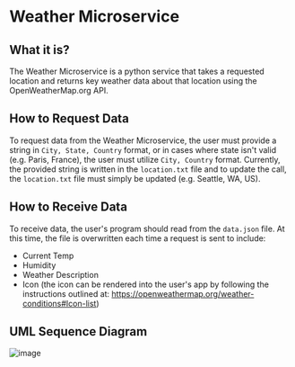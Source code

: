 # Weather Microservice

## What it is?

The Weather Microservice is a python service that takes a requested location and returns key weather data about that location using the OpenWeatherMap.org API.

## How to Request Data

To request data from the Weather Microservice, the user must provide a string in `City, State, Country` format, or in cases where state isn't valid (e.g. Paris, France), the user must utilize `City, Country` format. Currently, the provided string is written in the `location.txt` file and to update the call, the `location.txt` file must simply be updated (e.g. Seattle, WA, US).

## How to Receive Data

To receive data, the user's program should read from the `data.json` file. At this time, the file is overwritten each time a request is sent to include:
- Current Temp
- Humidity
- Weather Description
- Icon (the icon can be rendered into the user's app by following the instructions outlined at: https://openweathermap.org/weather-conditions#Icon-list)

## UML Sequence Diagram

![image](https://github.com/byronboots/weather-microservice/assets/81896129/943c099d-6e2c-428b-8980-6e88aafd17bc)
